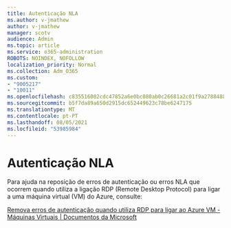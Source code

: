 ```yaml
---
title: Autenticação NLA
ms.author: v-jmathew
author: v-jmathew
manager: scotv
audience: Admin
ms.topic: article
ms.service: o365-administration
ROBOTS: NOINDEX, NOFOLLOW
localization_priority: Normal
ms.collection: Adm_O365
ms.custom:
- "9005217"
- "10011"
ms.openlocfilehash: c835516002cdc47852a6e0bc080ab0c26681a2c01f9a2788488cad092d347aca
ms.sourcegitcommit: b5f7da89a650d2915dc652449623c78be6247175
ms.translationtype: MT
ms.contentlocale: pt-PT
ms.lasthandoff: 08/05/2021
ms.locfileid: "53985984"
---
```

# <a name="nla-authentication"></a>Autenticação NLA

Para ajuda na reposição de erros de autenticação ou erros NLA que ocorrem quando utiliza a ligação RDP (Remote Desktop Protocol) para ligar a uma máquina virtual (VM) do Azure, consulte:

[Remova erros de autenticação quando utiliza RDP para ligar ao Azure VM - Máquinas Virtuais | Documentos da Microsoft](https://docs.microsoft.com/troubleshoot/azure/virtual-machines/cannot-connect-rdp-azure-vm)
